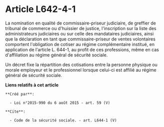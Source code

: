 # Article L642-4-1

La nomination en qualité de commissaire-priseur judiciaire, de greffier de tribunal de commerce ou d'huissier de justice,
l'inscription sur la liste des administrateurs judiciaires ou sur celle des mandataires judiciaires, ainsi que la déclaration
en tant que commissaire-priseur de ventes volontaires comportent l'obligation de cotiser au régime complémentaire institué,
en application de l'article L. 644-1, au profit de ces professions, même en cas d'affiliation au régime général de sécurité
sociale. 

Un décret fixe la répartition des cotisations entre la personne physique ou morale employeur et le professionnel lorsque
celui-ci est affilié au régime général de sécurité sociale.

**Liens relatifs à cet article**

	**Créé par**:

	  - Loi n°2015-990 du 6 août 2015 - art. 59 (V)

	**Cite**:

	  - Code de la sécurité sociale. - art. L644-1 (V)
